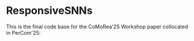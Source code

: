 # ResponsiveSNNs
This is the final code base for the CoMoRea'25 Workshop paper collocated in PerCom'25: 
